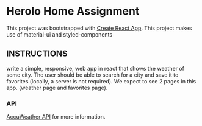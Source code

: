 # Herolo Home Assignment

This project was bootstrapped with [Create React App](https://github.com/facebook/create-react-app).
This project makes use of material-ui and styled-components

## INSTRUCTIONS

write a simple, responsive, web app in react that shows the weather of some city. The
user should be able to search for a city and save it to favorites (locally, a server is not required).
We expect to see 2 pages in this app. (weather page and favorites page).

### API

[AccuWeather API](https://developer.accuweather.com/) for more information.

